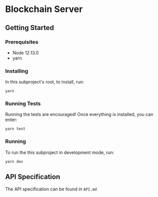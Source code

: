 # Blockchain Server

## Getting Started
### Prerequisites
- Node 12.13.0
- yarn
### Installing
In this subproject's root, to install, run:
```
yarn
```
### Running Tests
Running the tests are encouraged!
Once everything is installed, you can enter:
```
yarn test
```
### Running
To run the this subproject in development mode, run:
```
yarn dev
```

## API Specification
The API specification can be found in ```API.md```
